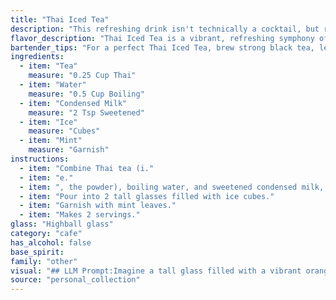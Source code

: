 ```yaml
---
title: "Thai Iced Tea"
description: "This refreshing drink isn't technically a cocktail, but rather a popular Thai beverage.  It falls under the **Sweetened Tea** family,  originating in Thailand as a street food staple.  The use of condensed milk and ice makes it a cool and satisfying treat perfect for the hot climate. "
flavor_description: "Thai Iced Tea is a vibrant, refreshing symphony of flavors. The tea base delivers a robust, black tea foundation with a hint of spice. This is tempered by the sweet, creamy richness of condensed milk, while a touch of mint adds a refreshing, cooling note. The ice chills everything, creating a smooth, satisfying drink perfect for hot days. "
bartender_tips: "For a perfect Thai Iced Tea, brew strong black tea, let it cool completely, and sweeten with condensed milk to your liking.  Don't rush the chilling -  a long, slow chill brings out the best flavor.  Muddle fresh mint for a fragrant garnish, or add a sprig to the glass for a refreshing aroma.  A splash of lime juice adds a touch of tartness, but use sparingly!"
ingredients:
  - item: "Tea"
    measure: "0.25 Cup Thai"
  - item: "Water"
    measure: "0.5 Cup Boiling"
  - item: "Condensed Milk"
    measure: "2 Tsp Sweetened"
  - item: "Ice"
    measure: "Cubes"
  - item: "Mint"
    measure: "Garnish"
instructions:
  - item: "Combine Thai tea (i."
  - item: "e."
  - item: ", the powder), boiling water, and sweetened condensed milk, stir until blended."
  - item: "Pour into 2 tall glasses filled with ice cubes."
  - item: "Garnish with mint leaves."
  - item: "Makes 2 servings."
glass: "Highball glass"
category: "cafe"
has_alcohol: false
base_spirit:
family: "other"
visual: "## LLM Prompt:Imagine a tall glass filled with a vibrant orange liquid, the color of a fiery sunset. Tiny ice cubes clink gently against the glass, creating a mesmerizing symphony of sound. The surface of the liquid is adorned with a delicate layer of foamy cream, reminiscent of a fluffy cloud. A few sprigs of fresh mint, their green leaves contrasting beautifully with the orange backdrop, add a touch of elegance and a hint of their refreshing aroma. This is **Thai Iced Tea**, a visually stunning cocktail that embodies the essence of Thailand's vibrant culture and flavors. Describe this scene in vivid detail, capturing the nuances of color, texture, and aroma. "
source: "personal_collection"
---
```


